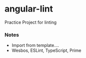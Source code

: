 # angular-lint
Practice Project for linting

### Notes
- Import from template....
- Wesbos, ESLint, TypeScript, Prime
